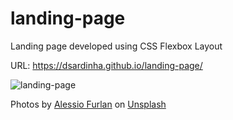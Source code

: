 # landing-page

Landing page developed using CSS Flexbox Layout

URL: https://dsardinha.github.io/landing-page/

![landing-page](https://github.com/user-attachments/assets/426895e1-ff0c-43ec-bc0f-64c909e185f4)


Photos by <a href="https://unsplash.com/@alessiofurlan?utm_content=creditCopyText&utm_medium=referral&utm_source=unsplash">Alessio Furlan</a> on <a href="https://unsplash.com/photos/a-snow-covered-mountain-range-under-a-cloudy-sky-4_Vii0UoMmI?utm_content=creditCopyText&utm_medium=referral&utm_source=unsplash">Unsplash</a>
